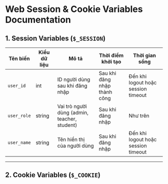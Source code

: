 # Web Session & Cookie Variables Documentation

## 1. Session Variables (`$_SESSION`)

| Tên biến | Kiểu dữ liệu | Mô tả | Thời điểm khởi tạo | Thời gian sống |
|----------|--------------|-------|---------------------|----------------|
| `user_id` | int | ID người dùng sau khi đăng nhập | Sau khi đăng nhập thành công | Đến khi logout hoặc session timeout |
| `user_role` | string | Vai trò người dùng (admin, teacher, student) | Sau khi đăng nhập | Như trên |
|`user_name`| string | Tên hiển thị của người dùng | Sau khi đăng nhập | Đến khi logout hoặc session timeout |
---

## 2. Cookie Variables (`$_COOKIE`)


